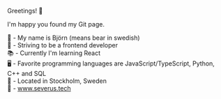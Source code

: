 Greetings! 🖖

I'm happy you found my Git page.

🐻 - My name is Björn (means bear in swedish)<br/>
🚀 - Striving to be a frontend developer<br/>
📚 - Currently I'm learning React<br/>
🖥️ - Favorite programming languages are JavaScript/TypeScript, Python, C++ and SQL <br/>
📍 - Located in Stockholm, Sweden<br/>
🔗 - www.severus.tech<br/>




<!---
bmodee/bmodee is a ✨ special ✨ repository because its `README.md` (this file) appears on your GitHub profile.
You can click the Preview link to take a look at your changes.
--->
